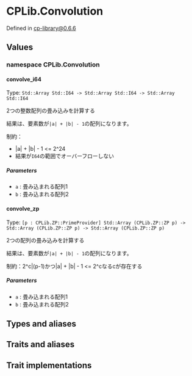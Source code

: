 # CPLib.Convolution

Defined in cp-library@0.6.6

## Values

### namespace CPLib.Convolution

#### convolve_i64

Type: `Std::Array Std::I64 -> Std::Array Std::I64 -> Std::Array Std::I64`

2つの整数配列の畳み込みを計算する

結果は、要素数が`|a| + |b| - 1`の配列になります。

制約：
- |a| + |b| - 1 <= 2^24
- 結果が`I64`の範囲でオーバーフローしない

##### Parameters

- `a` : 畳み込まれる配列1
- `b` : 畳み込まれる配列2

#### convolve_zp

Type: `[p : CPLib.ZP::PrimeProvider] Std::Array (CPLib.ZP::ZP p) -> Std::Array (CPLib.ZP::ZP p) -> Std::Array (CPLib.ZP::ZP p)`

2つの配列の畳み込みを計算する

結果は、要素数が`|a| + |b| - 1`の配列になります。

制約：2^c|(p-1)かつ|a| + |b| - 1 <= 2^cなるcが存在する

##### Parameters

- `a` : 畳み込まれる配列1
- `b` : 畳み込まれる配列2

## Types and aliases

## Traits and aliases

## Trait implementations